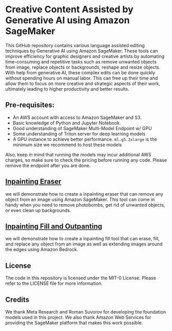 # Creative Content Assisted by Generative AI using Amazon SageMaker

This GitHub repository contains various language assisted editing techniques by Generative AI using Amazon SageMaker.  These tools can improve efficiency for graphic designers and creative artists by automating time-consuming and repetitive tasks such as remove unwanted objects from image, replace objects or backgrounds, reshape and resize objects. With help from generative AI, these complex edits can be done quickly without spending hours on manual labor. This can free up their time and allow them to focus on more creative and strategic aspects of their work, ultimately leading to higher productivity and better results.

## Pre-requisites:

- An AWS account with access to Amazon SageMaker and S3.
- Basic knowledge of Python and Jupyter Notebook.
- Good understanding of SageMaker Multi-Model Endpoint w/ GPU
- Some understanding of Triton server for deep learning models
- A GPU instance to achieve better performance. `ml.g5.2xlarge` is the minimum size we recommend to host these models

Also, keep in mind that running the models may incur additional AWS charges, so make sure to check the pricing before running any code. Please remove the endpoint after you are done.

## [Inpainting Eraser](inpainting_eraser)

we will demonstrate how to create a inpainting eraser that can remove any object from an image using Amazon SageMaker. This tool can come in handy when you need to remove photobombs, get rid of unwanted objects, or even clean up backgrounds. 

## [Inpainting Fill and Outpanting](inpainting_fill_outpainting)

we will demonstrate how to create a inpainting fill tool that can erase, fill, and replace any object from an image as well as extending images around the edges using Amazon Bedrock. 


## License

The code in this repository is licensed under the MIT-0 License. Please refer to the LICENSE file for more information. 

## Credits

We thank Meta Research and Roman Suvorov for developing the foundation models used in this project. We also thank Amazon Web Services for providing the SageMaker platform that makes this work possible.